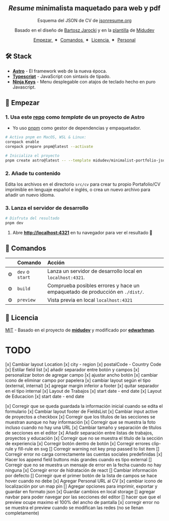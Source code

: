 <div align="center">
<h2>
    <em>Resume</em> minimalista maquetado para web y pdf
</h2>
<p>
Esquema del JSON de CV de <a href="https://jsonresume.org/schema/">jsonresume.org</a>
</p>

<p>
Basado en el diseño de <a href="https://github.com/BartoszJarocki/cv">Bartosz Jarocki</a>
y en la <a href="https://github.com/midudev/minimalist-portfolio-json">plantilla</a> de <a href="https://midu.dev">Midudev</a>

</p>

</div>

<div align="center">
    <a href="#🚀-empezar">
        Empezar
    </a>
    <span>&nbsp;✦&nbsp;</span>
    <a href="#🧞-comandos">
        Comandos
    </a>
    <span>&nbsp;✦&nbsp;</span>
    <a href="#🔑-licencia">
        Licencia
    </a>
    <span>&nbsp;✦&nbsp;</span>
    <a href="https://midu.dev">
        Personal
    </a>

</div>

<p></p>

## 🛠️ Stack

- [**Astro**](https://astro.build/) - El framework web de la nueva época.
- [**Typescript**](https://www.typescriptlang.org/) - JavaScript con sintaxis de tipado.
- [**Ninja Keys**](https://github.com/ssleptsov/ninja-keys) - Menu desplegable con atajos de teclado hecho en puro Javascript.

## 🚀 Empezar

### 1. Usa este [repo](https://github.com/midudev/minimalist-portfolio-json) como _template_ de un proyecto de Astro

- Yo uso [pnpm](https://pnpm.io/installation) como gestor de dependencias y empaquetador.

```bash
# Activa pnpm en MacOS, WSL & Linux:
corepack enable
corepack prepare pnpm@latest --activate

# Inicializa el proyecto
pnpm create astro@latest -- --template midudev/minimalist-portfolio-json
```

### 2. Añade tu contenido

Edita los archivos en el directorio `src/cv` para crear tu propio Portafolio/CV imprimible en lenguaje español e inglés, o crea un nuevo archivo para añadir un nuevo idioma.

### 3. Lanza el servidor de desarrollo

```bash
# Disfruta del resultado
pnpm dev
```

1. Abre [**http://localhost:4321**](http://localhost:4321/) en tu navegador para ver el resultado 🚀

## 🧞 Comandos

|     | Comando         | Acción                                                                       |
| :-- | :-------------- | :--------------------------------------------------------------------------- |
| ⚙️  | `dev` o `start` | Lanza un servidor de desarrollo local en `localhost:4321`.                   |
| ⚙️  | `build`         | Comprueba posibles errores y hace un empaquetado de producción en `./dist/`. |
| ⚙️  | `preview`       | Vista previa en local `localhost:4321`                                       |

## 🔑 Licencia

[MIT](LICENSE.txt) - Basado en el proyecto de [**midudev**](https://midu.dev) y modificado por [**edwarhman**](https://github.com/edwarhman).

# TODO

[x] Cambiar layout Location
[x] city - region
[x] postalCode - Country Code
[x] Estilar field list
[x] añadir separador entre botón y campos
[x] personalizar boton de agregar campo
[x] ajustar ancho botón
[x] cambiar icono de eliminar campo por papelera
[x] cambiar layout según el tipo (external, internal)
[x] agregar margin inferior a footer
[x] quitar separador en el tipo internal
[x] Layout de Trabajos
[x] start date - end date
[x] Layout de Educacion
[x] start date - end date

[x] Corregir que se queda guardada la información inicial cuando se edita el formulario
[x] Cambiar layout footer de FieldsList
[x] Cambiar input active de proyectos a checkbox
[x] Corregir que los títulos de las secciones se muestran aunque no hay información
[x] Corregir que se muestra la foto incluso cuando no hay una URL
[x] Cambiar tamaño y separación de títulos de secciones en el editor
[x] Añadir separación entre listas de trabajos, proyectos y educación
[x] Corregir que no se muestra el titulo de la sección de experiencia
[x] Corregir botón dentro de botón
[x] Corregir errores clip-rule y fill-rule en svg
[] Corregir warning not key prop passed to list item
[] Corregir error no carga correctamente las cuentas sociales predefinidas
[x] Hacer los append field buttons más grandes cuando es tipo external
[] Corregir que no se muestra un mensaje de error en la fecha cuando no hay ninguna
[x] Corregir error de hidratación de react
[] Cambiar información por defecto
[] Corregir que el primer botón de la lista de campos se hace hover cuando no debe
[x] Agregar Personal URL al CV
[x] cambiar icono de localización por un map pin
[] Agregar opciones para imprimir, exportar y guardar en formato json
[x] Guardar cambios en local storage
[] agregar navbar para poder navegar por las secciones del editor 
[] hacer que que el preview ocupe maximo el 100% del ancho de pantalla
[x] corregir error no se muestra el preview cuando se modifican las redes (no se llenan completamente)

